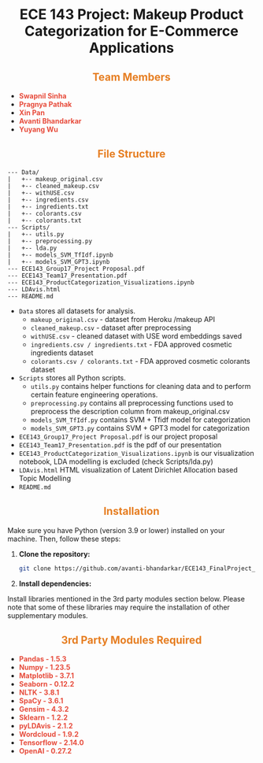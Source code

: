 
<div align="center">

# <span>ECE 143 Project: Makeup Product Categorization for E-Commerce Applications</span>

</div>

## <div align="center"><span style="color: #e67e22;">Team Members</span></div>
- **<span style="color: #e74c3c;">Swapnil Sinha</span>**
- **<span style="color: #e74c3c;">Pragnya Pathak</span>**
- **<span style="color: #e74c3c;"> Xin Pan</span>**
- **<span style="color: #e74c3c;">Avanti Bhandarkar</span>**
- **<span style="color: #e74c3c;">Yuyang Wu</span>**

## <div align="center"><span style="color: #e67e22;">File Structure</span></div>
```
--- Data/
|   +-- makeup_original.csv
|   +-- cleaned_makeup.csv
|   +-- withUSE.csv
|   +-- ingredients.csv
|   +-- ingredients.txt
|   +-- colorants.csv
|   +-- colorants.txt
--- Scripts/
|   +-- utils.py
|   +-- preprocessing.py
|   +-- lda.py
|   +-- models_SVM_TfIdf.ipynb
|   +-- models_SVM_GPT3.ipynb
--- ECE143_Group17_Project Proposal.pdf
--- ECE143_Team17_Presentation.pdf
--- ECE143_ProductCategorization_Visualizations.ipynb
--- LDAvis.html
--- README.md
```
* `Data` stores all datasets for analysis.
  * `makeup_original.csv` - dataset from Heroku /makeup API
  * `cleaned_makeup.csv` - dataset after preprocessing
  *  `withUSE.csv` - cleaned dataset with USE word embeddings saved
  * `ingredients.csv / ingredients.txt` - FDA approved cosmetic ingredients dataset
  * `colorants.csv / colorants.txt` - FDA approved cosmetic colorants dataset
* `Scripts` stores all Python scripts.
  * `utils.py` contains helper functions for cleaning data and to perform certain feature engineering operations.
  * `preprocessing.py` contains all preprocessing functions used to preprocess the description column from makeup_original.csv
  * `models_SVM_TfIdf.py` contains SVM + Tfidf model for categorization
  * `models_SVM_GPT3.py` contains SVM + GPT3 model for categorization
* `ECE143_Group17_Project Proposal.pdf` is our project proposal
* `ECE143_Team17_Presentation.pdf` is the pdf of our presentation
* `ECE143_ProductCategorization_Visualizations.ipynb` is our visualization notebook, LDA modelling is excluded (check Scripts/lda.py)
* `LDAvis.html` HTML visualization of Latent Dirichlet Allocation based Topic Modelling
* `README.md`
## <div align="center"><span style="color: #e67e22;">Installation</span></div>

Make sure you have Python (version 3.9 or lower) installed on your machine.
Then, follow these steps:

1. **Clone the repository:**

    ```bash
    git clone https://github.com/avanti-bhandarkar/ECE143_FinalProject_ProductCategorization
    ```

2. **Install dependencies:**

Install libraries mentioned in the 3rd party modules section below. Please note that some of these libraries may require the installation of other supplementary modules.

## <div align="center"><span style="color: #e67e22;">3rd Party Modules Required</span></div>
- **<span style="color: #e74c3c;"> Pandas - 1.5.3 </span>**
- **<span style="color: #e74c3c;"> Numpy - 1.23.5 </span>**
- **<span style="color: #e74c3c;"> Matplotlib - 3.7.1
</span>**
- **<span style="color: #e74c3c;"> Seaborn - 0.12.2 </span>**
- **<span style="color: #e74c3c;"> NLTK - 3.8.1 </span>**
- **<span style="color: #e74c3c;"> SpaCy - 3.6.1
 </span>**
- **<span style="color: #e74c3c;"> Gensim - 4.3.2</span>**
- **<span style="color: #e74c3c;"> Sklearn - 1.2.2 </span>**
- **<span style="color: #e74c3c;"> pyLDAvis - 2.1.2 </span>**
- **<span style="color: #e74c3c;"> Wordcloud - 1.9.2 </span>**
- **<span style="color: #e74c3c;"> Tensorflow - 2.14.0 </span>**
- **<span style="color: #e74c3c;"> OpenAI - 0.27.2 </span>**
